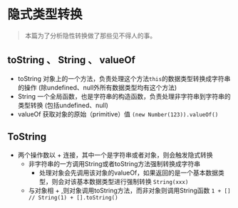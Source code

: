 # 隐式类型转换

> 本篇为了分析隐性转换做了那些见不得人的事。

## toString 、 String 、 valueOf

- toString 对象上的一个方法，负责处理这个方法`this`的数据类型转换成字符串的操作 (除undefined、null外所有数据类型均有这个方法)
- String 一个全局函数，也是字符串的构造函数，负责处理非字符串到字符串的类型转换 (包括undefined、null)
- valueOf 获取对象的原始（primitive）值 `(new Number(123)).valueOf()`

## ToString
- 两个操作数以 + 连接，其中一个是字符串或者对象，则会触发隐式转换
  - 非字符串的一方调用String或者toString方法强制转换成字符串
    - 处理对象会先调用该对象的valueOf，如果返回的是一个基本数据类型，则会对该基本数据类型进行强制转换 `String(xxx)`
  - 与对象相 + ,则对象调用toString方法，而非对象则调用String函数   `1 + [] // String(1) + [].toString() `
